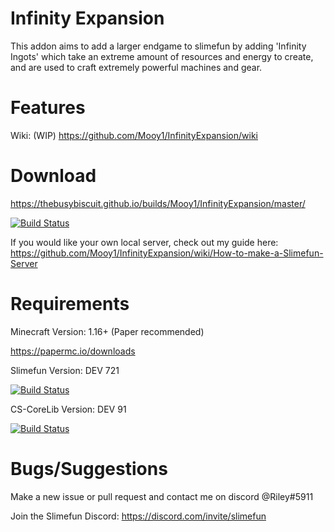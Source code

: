 # Infinity Expansion
This addon aims to add a larger endgame to slimefun by adding 'Infinity Ingots' which take an extreme amount of resources and energy to create, and are used to craft extremely powerful machines and gear.

# Features

Wiki: (WIP) https://github.com/Mooy1/InfinityExpansion/wiki

# Download
https://thebusybiscuit.github.io/builds/Mooy1/InfinityExpansion/master/

[![Build Status](https://thebusybiscuit.github.io/builds/Mooy1/InfinityExpansion/master/badge.svg)](https://thebusybiscuit.github.io/builds/Mooy1/InfinityExpansion/master)

If you would like your own local server, check out my guide here: https://github.com/Mooy1/InfinityExpansion/wiki/How-to-make-a-Slimefun-Server

# Requirements
Minecraft Version: 1.16+ (Paper recommended)

https://papermc.io/downloads

Slimefun Version: DEV 721

[![Build Status](https://thebusybiscuit.github.io/builds/TheBusyBiscuit/Slimefun4/master/badge.svg)](https://thebusybiscuit.github.io/builds/TheBusyBiscuit/Slimefun4/master/)

CS-CoreLib Version: DEV 91

[![Build Status](https://thebusybiscuit.github.io/builds/TheBusyBiscuit/CS-CoreLib/master/badge.svg)](https://thebusybiscuit.github.io/builds/TheBusyBiscuit/CS-CoreLib/master/)

# Bugs/Suggestions
Make a new issue or pull request and contact me on discord @Riley#5911

Join the Slimefun Discord: https://discord.com/invite/slimefun
